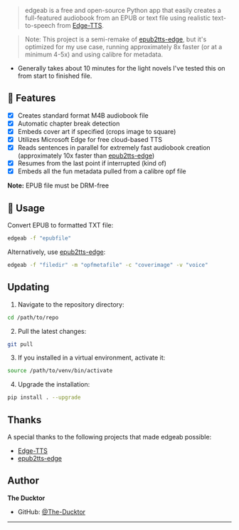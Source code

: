 

> edgeab is a free and open-source Python app that easily creates a full-featured audiobook from an EPUB or text file using realistic text-to-speech from [Edge-TTS](https://github.com/rany2/edge-tts/).

> Note: This project is a semi-remake of [epub2tts-edge](https://github.com/aedocw/epub2tts-edge), but it's optimized for my use case, running approximately 8x faster (or at a minimum 4-5x) and using calibre for metadata.

* Generally takes about 10 minutes for the light novels I've tested this on from start to finished file.

## 🚀 Features

- [x] Creates standard format M4B audiobook file
- [x] Automatic chapter break detection
- [x] Embeds cover art if specified (crops image to square)
- [x] Utilizes Microsoft Edge for free cloud-based TTS
- [x] Reads sentences in parallel for extremely fast audiobook creation (approximately 10x faster than [epub2tts-edge](https://github.com/aedocw/epub2tts-edge))
- [x] Resumes from the last point if interrupted (kind of)
- [x] Embeds all the fun metadata pulled from a calibre opf file

**Note:** EPUB file must be DRM-free

## 📖 Usage

Convert EPUB to formatted TXT file:

```bash
edgeab -f "epubfile"
```

Alternatively, use [epub2tts-edge](https://github.com/aedocw/epub2tts-edge):

```bash
edgeab -f "filedir" -m "opfmetafile" -c "coverimage" -v "voice"
```

## Updating

1. Navigate to the repository directory:

```bash
cd /path/to/repo
```

2. Pull the latest changes:

```bash
git pull
```

3. If you installed in a virtual environment, activate it:

```bash
source /path/to/venv/bin/activate
```

4. Upgrade the installation:

```bash
pip install . --upgrade
```

## Thanks

A special thanks to the following projects that made edgeab possible:

- [Edge-TTS](https://github.com/rany2/edge-tts)
- [epub2tts-edge](https://github.com/aedocw/epub2tts-edge)

## Author

**The Ducktor**

- GitHub: [@The-Ducktor](https://github.com/The-Ducktor)

---
